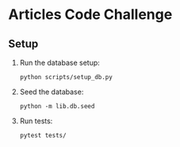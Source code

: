 # Articles Code Challenge

## Setup

1. Run the database setup:
    ```
    python scripts/setup_db.py
    ```
2. Seed the database:
    ```
    python -m lib.db.seed
    ```
3. Run tests:
    ```
    pytest tests/
    ```
